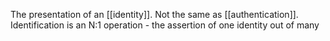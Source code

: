 The presentation of an [[identity]]. Not the same as [[authentication]]. Identification is an N:1 operation - the assertion of one identity out of many